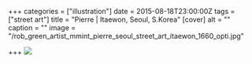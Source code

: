 +++
categories = ["illustration"]
date = 2015-08-18T23:00:00Z
tags = ["street art"]
title = "Pierre | Itaewon, Seoul, S.Korea"
[cover]
alt = ""
caption = ""
image = "/rob_green_artist_mmint_pierre_seoul_street_art_itaewon_1660_opti.jpg"

+++
![](/pierre_rob_green_australia_street_art_1660.jpg)